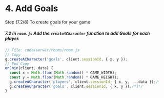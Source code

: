 # 4. Add Goals

Step (7.2/8) To create goals for your game

##### 7.2 In `room.js` Add the `createACharacter` function to add Goals for each player.

```javascript
// File: code/server/rooms/room.js
// Copy
g.createACharacter('goals', client.sessionId, { x, y });
// End Copy
onJoin(client, data) {
  const x = Math.floor(Math.random() * GAME_WIDTH);
  const y = Math.floor(Math.random() * GAME_HEIGHT);
  g.createACharacter('players', client.sessionId, { x, y, ...data });/*[*/
  g.createACharacter('goals', client.sessionId, { x, y });/*]*/
}
```
